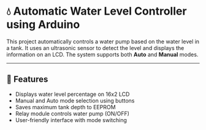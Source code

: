 # 💧 Automatic Water Level Controller using Arduino

This project automatically controls a water pump based on the water level in a tank. It uses an ultrasonic sensor to detect the level and displays the information on an LCD. The system supports both **Auto** and **Manual** modes.

---

## 🔧 Features

- Displays water level percentage on 16x2 LCD
- Manual and Auto mode selection using buttons
- Saves maximum tank depth to EEPROM
- Relay module controls water pump (ON/OFF)
- User-friendly interface with mode switching
